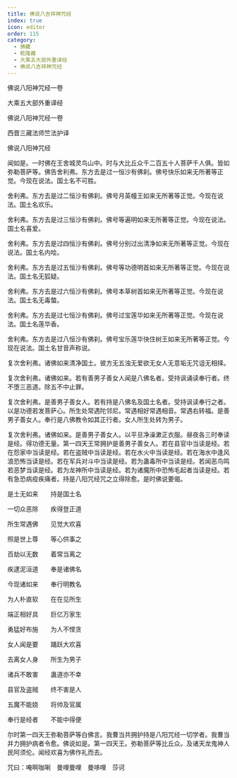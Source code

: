 ```yaml
---
title: 佛说八吉祥神咒经
index: true
icon: editor
order: 115
category:
  - 佛藏
  - 乾隆藏
  - 大乘五大部外重译经
  - 佛说八吉祥神咒经
---
```


佛说八阳神咒经一卷  

大乘五大部外重译经  

佛说八阳神咒经一卷  

西晋三藏法师竺法护译  

佛说八阳神咒经  

闻如是。一时佛在王舍城灵鸟山中。时与大比丘众千二百五十人菩萨千人俱。皆如弥勒菩萨等。佛告舍利弗。东方去是过一恒沙有佛刹。佛号快乐如来无所著等正觉。今现在说法。国土名不可胜。  

舍利弗。东方去是过二恒沙有佛刹。佛号月英幢王如来无所著等正觉。今现在说法。国土名欢乐。  

舍利弗。东方去是过三恒沙有佛刹。佛号等遍明如来无所著等正觉。今现在说法。国土名喜爱。  

舍利弗。东方去是过四恒沙有佛刹。佛号分别过出清净如来无所著等正觉。今现在说法。国土名内哙。  

舍利弗。东方去是过五恒沙有佛刹。佛号等功德明首如来无所著等正觉。今现在说法。国土名无狐疑。  

舍利弗。东方去是过六恒沙有佛刹。佛号本草树首如来无所著等正觉。今现在说法。国土名无毒螫。  

舍利弗。东方去是过七恒沙有佛刹。佛号过宝莲华如来无所著等正觉。今现在说法。国土名莲华香。  

舍利弗。东方去是过八恒沙有佛刹。佛号宝乐莲华快住树王如来无所著等正觉。今现在说法。国土名甘音声称说。  

复次舍利弗。诸佛如来清净国土。彼方无五浊无爱欲无女人无意垢无咒诅无相择。  

复次舍利弗。诸佛如来。若有善男子善女人闻是八佛名者。受持讽诵读奉行者。终不堕三恶道。除五不中止罪。  

复次舍利弗。是善男子善女人。若有持是八佛名及国土名者。受持讽读奉行之者。以是功德若发菩萨心。所生处常遇陀邻尼。常遇相好常遇相音。常遇右转福。是善男子善女人。奉行是八佛教令如其正行者。女人所生处转为男子。  

复次舍利弗。诸佛如来。是善男子善女人。以平旦净澡漱正衣服。昼夜各三时奉读是经。得功德无量。第一四天王常拥护是善男子善女人。若在县官中当读是经。若在怨家中当读是经。若在盗贼中当读是经。若在水火中当读是经。若在海水中逢风浪恐怖当读是经。若在军兵对斗中当读是经。若为蛊毒所中当读是经。若闻恶鸟鸣若恶梦当读是经。若为龙神所中当读是经。若为诸魔所中恐怖毛起者当读是经。若有急恐病疫疾痛者。持是八阳咒经咒之立得除愈。是时佛说要偈。  

是土无如来　　持是国土名  

一切众恶除　　疾得登正道  

所生常遇佛　　见觉大欢喜  

照是世上尊　　等心供事之  

百劫以无数　　着常当离之  

疾逮泥洹道　　奉是诸佛名  

今现诸如来　　奉行明教名  

为人朴直软　　在在见所生  

端正相好具　　巨亿万家生  

勇猛好布施　　为人不悭贪  

女人闻是要　　踊跃大欢喜  

去离女人身　　所生为男子  

诸兵不敢害　　蛊道亦不幸  

县官及盗贼　　终不害是人  

五魔不能娆　　将帅及官属  

奉行是经者　　不能中得便  

尔时第一四天王弥勒菩萨等白佛言。我曹当共拥护持是八阳咒经一切学者。我曹当并力拥护病者令愈。佛说如是。第一四天王。弥勒菩萨等比丘众。及诸天龙鬼神人民阿须伦。闻经欢喜为佛作礼而去。  

咒曰：唵啊咖唎　曼哩曼哩　曼哆哩　莎诃  
